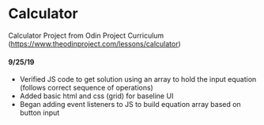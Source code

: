 # Calculator
Calculator Project from Odin Project Curriculum (https://www.theodinproject.com/lessons/calculator)

#### 9/25/19
- Verified JS code to get solution using an array to hold the input equation (follows correct sequence of operations)
- Added basic html and css (grid) for baseline UI
- Began adding event listeners to JS to build equation array based on button input
